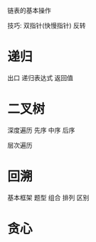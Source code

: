 链表的基本操作

技巧: 双指针(快慢指针)	反转

# 递归
出口
递归表达式
返回值

# 二叉树
深度遍历
先序
中序
后序

层次遍历

# 回溯
基本框架
题型
组合
排列
区别

# 贪心
